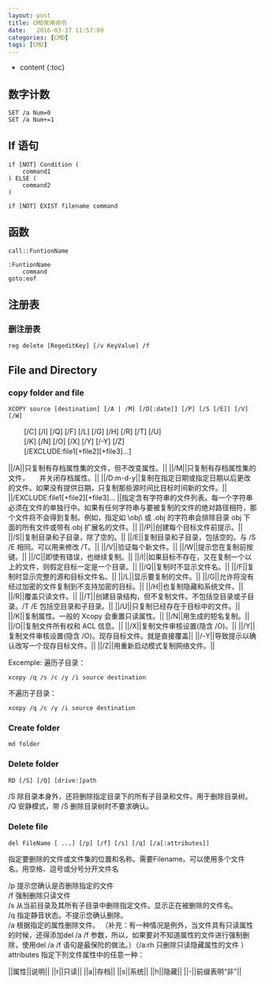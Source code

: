 ```yaml
---
layout: post
title: ﻿CMD常用命令
date:   2016-03-27 11:57:09
categories: [CMD] 
tags: [CMD] 
---
```


* content
{:toc}

## 数字计数

	SET /a Num=0
	SET /a Num+=1


## If 语句

	if [NOT] Condition (
		command1
	) ELSE (
		command2
	)

	if [NOT] EXIST filename command

	
## 函数

	call::FuntionName
	
	:FuntionName
		command
	goto:eof
	
	
## 注册表

### 删注册表

	reg delete [RegeditKey] [/v KeyValue] /f
	
	

## File and Directory

### copy folder and file

	XCOPY source [destination] [/A | /M] [/D[:date]] [/P] [/S [/E]] [/V] [/W]  
　　	[/C] [/I] [/Q] [/F] [/L] [/G] [/H] [/R] [/T] [/U]  
　　	[/K] [/N] [/O] [/X] [/Y] [/-Y] [/Z]  
　　	[/EXCLUDE:file1[+file2][+file3]...]  

||/A||只复制有存档属性集的文件，但不改变属性。||
||/M||只复制有存档属性集的文件，　　并关闭存档属性。||
||/D:m-d-y||复制在指定日期或指定日期以后更改的文件。如果没有提供日期，只复制那些源时间比目标时间新的文件。||
||/EXCLUDE:file1[+file2][+file3]...	||指定含有字符串的文件列表。每一个字符串必须在文件的单独行中。如果有任何字符串与要被复制的文件的绝对路径相符，那个文件将不会得到复制。例如，指定如 \obj\ 或 .obj 的字符串会排除目录 obj 下面的所有文件或带有.obj 扩展名的文件。||
||/P||创建每个目标文件前提示。||
||/S||复制目录和子目录，除了空的。||
||/E||复制目录和子目录，包括空的。与 /S /E 相同。可以用来修改 /T。||
||/V||验证每个新文件。||
||/W||提示您在复制前按键。||
||/C||即使有错误，也继续复制。||
||/I||如果目标不存在，又在复制一个以上的文件，则假定目标一定是一个目录。||
||/Q||复制时不显示文件名。||
||/F||复制时显示完整的源和目标文件名。||
||/L||显示要复制的文件。||
||/G||允许将没有经过加密的文件复制到不支持加密的目标。||
||/H||也复制隐藏和系统文件。||
||/R||覆盖只读文件。||
||/T||创建目录结构，但不复制文件。不包括空目录或子目录。/T /E 包括空目录和子目录。||
||/U||只复制已经存在于目标中的文件。||
||/K||复制属性。一般的 Xcopy 会重置只读属性。||
||/N||用生成的短名复制。||
||/O||复制文件所有权和 ACL 信息。||
||/X||复制文件审核设置(隐含 /O)。||
||/Y||复制文件审核设置(隐含 /O)。现存目标文件。就是直接覆盖||
||/-Y||导致提示以确认改写一个现存目标文件。||
||/Z||用重新启动模式复制网络文件。||

Excemple:
遍历子目录：

	xcopy /q /s /c /y /i source destination
	
不遍历子目录：

	xcopy /q /c /y /i source destination

### Create folder

	md folder
	
### Delete folder

	RD [/S] [/Q] [drive:]path
	
/S 除目录本身外，还将删除指定目录下的所有子目录和文件。用于删除目录树。  
/Q 安静模式，带 /S 删除目录树时不要求确认。  

### Delete file

	del FileName [ ...] [/p] [/f] [/s] [/q] [/a[:attributes]]
	
指定要删除的文件或文件集的位置和名称。需要Filename。可以使用多个文件名。用空格、逗号或分号分开文件名  

/p 提示您确认是否删除指定的文件  
/f 强制删除只读文件  
/s 从当前目录及其所有子目录中删除指定文件。显示正在被删除的文件名。  
/q 指定静音状态。不提示您确认删除。  
/a 根据指定的属性删除文件。 （补充：有一种情况是例外，当文件具有只读属性的时候，还得添加del /a /f 参数，所以，如果要对不知道属性的文件进行强制删除，使用del /a /f 语句是最保险的做法。）（/a:rh 只删除只读隐藏属性的文件 ）   
attributes 指定下列文件属性中的任意一种：  

||属性||说明||
||r||只读||
||a||存档||
||s||系统||
||h||隐藏||
||-||前缀表明“非”||
